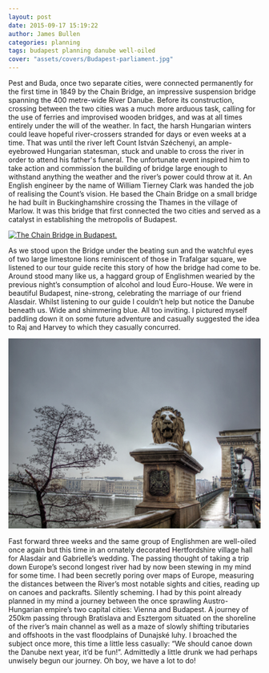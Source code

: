 ```yaml
---
layout: post
date: 2015-09-17 15:19:22
author: James Bullen
categories: planning
tags: budapest planning danube well-oiled
cover: "assets/covers/Budapest-parliament.jpg"
---
```


Pest and Buda, once two separate cities, were connected permanently for the first time in 1849 by
the Chain Bridge, an impressive suspension
bridge spanning the 400 metre-wide River
Danube. Before its construction, crossing
between the two cities was a much more
arduous task, calling for the use of ferries
and improvised wooden bridges, and was
at all times entirely under the will of the
weather. In fact, the harsh Hungarian
winters could leave hopeful river-crossers
stranded for days or even weeks at a time.
That was until the river left Count István
Széchenyi, an ample-eyebrowed Hungarian
statesman, stuck and unable to cross the
river in order to attend his father's funeral.
The unfortunate event inspired him to take action and commission the building of bridge large
enough to withstand anything the weather and the river’s power could throw at it. An English
engineer by the name of William Tierney Clark was handed the job of realising the Count’s vision.
He based the Chain Bridge on a small bridge he had built in Buckinghamshire crossing the
Thames in the village of Marlow. It was this bridge that first connected the two cities and served as
a catalyst in establishing the metropolis of Budapest.

<a href="https://upload.wikimedia.org/wikipedia/commons/f/fd/Sz%C3%A9chenyi_Chain_Bridge_in_Budapest_at_night.jpg" data-lightbox="chainbridge-large" data-title="The Chain Bridge spanning the Danube.">
  <img src="https://upload.wikimedia.org/wikipedia/commons/f/fd/Sz%C3%A9chenyi_Chain_Bridge_in_Budapest_at_night.jpg" title="The Chain Bridge in Budapest.">
</a>

As we stood upon the Bridge under the beating sun and the
watchful eyes of two large limestone lions reminiscent of those in
Trafalgar square, we listened to our tour guide recite this story of
how the bridge had come to be. Around stood many like us, a
haggard group of Englishmen wearied by the previous night’s
consumption of alcohol and loud Euro-House. We were in beautiful
Budapest, nine-strong, celebrating the marriage of our friend
Alasdair. Whilst listening to our guide I couldn’t help but notice the
Danube beneath us. Wide and shimmering blue. All too inviting. I
pictured myself paddling down it on some future adventure and
casually suggested the idea to Raj and Harvey to which they casually concurred. 


<a href="/assets/images/chain-bridge-lion.jpg" data-lightbox="lion-large" data-title="One of four imposing Limestone Lions.">
  <img src="/assets/images/chain-bridge-lion.jpg" title="One of four imposing limestone lions guarding the bridge.">
</a>

Fast forward three weeks and the same group of Englishmen are well-oiled once again but this
time in an ornately decorated Hertfordshire village hall for Alasdair and Gabrielle’s wedding. The
passing thought of taking a trip down Europe’s second longest river had by now been stewing in 
my mind for some time. I had been secretly poring over maps of Europe, measuring the distances
between the River’s most notable sights and cities, reading up on canoes and packrafts. Silently
scheming. I had by this point already planned in my mind a journey between the once sprawling
Austro-Hungarian empire’s two capital cities: Vienna and Budapest. A journey of 250km passing
through Bratislava and Esztergom situated on the shoreline of the river’s main channel as well as a
maze of slowly shifting tributaries and offshoots in the vast floodplains of Dunajské luhy. I broached
the subject once more, this time a little less casually: “We should canoe down the Danube next
year, it’d be fun!”. Admittedly a little drunk we had perhaps unwisely begun our journey. Oh boy, we
have a lot to do! 